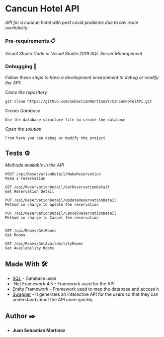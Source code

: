 # Cancun Hotel API

_API for a cancun hotel with post covid problems due to low room availability._

### Pre-requirements 📋

_Visual Studio Code or Visual Studio 2019_
_SQL Server Management_

### Debugging 🔧

_Follow these steps to have a development environment to debug or modify the API:_

_Clone the repository_

```
git clone https://github.com/SebastianMartinezT/CancunHotelAPI.git
```

_Create Database_

```
Use the database structure file to create the database
```

_Open the solution_

```
From here you can debug or modify the project
```


## Tests ⚙️

_Methods available in the API_

```
POST /api/ReservationDetail/MakeReservation
Make a reservation

GET /api/ReservationDetail/GetReservationDetail
Get Reservation Detail

PUT /api/ReservationDetail/UpdateReservationDetail
Method in charge to update the reservation

PUT /api/ReservationDetail/CancelReservationDetail
Method in charge to Cancel the reservation


GET /api/Rooms/GetRooms
Get Rooms

GET /api/Rooms/GetAvailabilityRooms
Get Availability Rooms
```



## Made With 🛠️

* [SQL](https://docs.microsoft.com/en-us/sql/?view=sql-server-ver15) - Database used
* .Net Framework 4.5 - Framework used for the API
* Entity Framework - Framework used to map the database and access it
* [Swagger](https://swagger.io/docs/) - It generates an interactive API for the users so that they can understand about the API more quickly


## Author ✒️

* **Juan Sebastian Martinez** 
